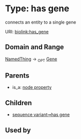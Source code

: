 
# Type: has gene


connects an entity to a single gene

URI: [biolink:has_gene](https://w3id.org/biolink/vocab/has_gene)


## Domain and Range

[NamedThing](NamedThing.md) ->  <sub>OPT</sub> [Gene](Gene.md)

## Parents

 *  is_a: [node property](node_property.md)

## Children

 *  [sequence variant➞has gene](sequence_variant_has_gene.md)

## Used by

